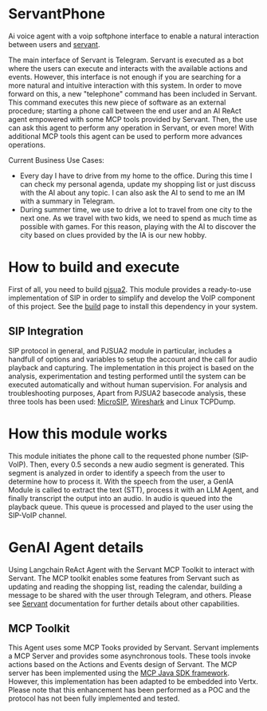 # ServantPhone
Ai voice agent with a voip softphone interface to enable a natural interaction between users and [servant](https://github.com/ucpdh23/servant).

The main interface of Servant is Telegram. Servant is executed as a bot where the users can execute and interacts with the available actions and events.
However, this interface is not enough if you are searching for a more natural and intuitive interaction with this system. In order to move forward on this, a new "telephone" command has been included in Servant. This command executes this new piece of software as an external procedure; starting a phone call between the end user and an AI ReAct agent empowered with some MCP tools provided by Servant. Then, the use can ask this agent to perform any operation in Servant, or even more! With additional MCP tools this agent can be used to perform more advances operations.


Current Business Use Cases:
- Every day I have to drive from my home to the office. During this time I can check my personal agenda, update my shopping list or just discuss with the AI about any topic. I can also ask the AI to send to me an IM with a summary in Telegram.
- During summer time, we use to drive a lot to travel from one city to the next one. As we travel with two kids, we need to spend as much time as possible with games. For this reason, playing with the AI to discover the city based on clues provided by the IA is our new hobby. 

# How to build and execute

First of all, you need to build [pjsua2](https://docs.pjsip.org/en/latest/pjsua2/intro.html). This module provides a ready-to-use implementation of SIP in order to simplify and develop the VoIP component of this project. See the [build](https://docs.pjsip.org/en/latest/pjsua2/building.html) page to install this dependency in your system. 


## SIP Integration
SIP protocol in general, and PJSUA2 module in particular, includes a handfull of options and variables to setup the account and the call for audio playback and capturing. The implementation in this project is based on the analysis, experimentation and testing performed until the system can be executed automatically and without human supervision.
For analysis and troubleshooting purposes, Apart from PJSUA2 basecode analysis, these three tools has been used: [MicroSIP](https://www.microsip.org/), [Wireshark](https://www.wireshark.org/) and Linux TCPDump.


# How this module works

This module initiates the phone call to the requested phone number (SIP-VoIP). Then, every 0.5 seconds a new audio segment is generated. This segment is analyzed in order to identify a speech from the user to determine how to process it.
With the speech from the user, a GenIA Module is called to extract the text (STT), process it with an LLM Agent, and finally transcript the output into an audio.
In audio is queued into the playback queue. This queue is processed and played to the user using the SIP-VoIP channel. 


# GenAI Agent details

Using Langchain ReAct Agent with the Servant MCP Toolkit to interact with Servant. The MCP toolkit enables some features from Servant such as updating and reading the shopping list, reading the calendar, building a message to be shared with the user through Telegram, and others. Please see [Servant](https://github.com/ucpdh23/Servant) documentation for further details about other capabilities.

## MCP Toolkit

This Agent uses some MCP Tooks provided by Servant. Servant implements a MCP Server and provides some asynchronous tools. These tools invoke actions based on the Actions and Events design of Servant.
The MCP server has been implemented using the [MCP Java SDK framework](https://github.com/modelcontextprotocol/java-sdk). However, this implementation has been adapted to be embedded into Vertx. Please note that this enhancement has been performed as a POC and the protocol has not been fully implemented and tested.

